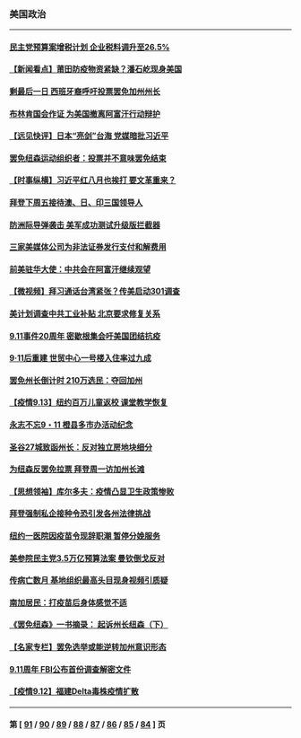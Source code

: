 ### 美国政治
---
#### [民主党预算案增税计划 企业税料调升至26.5%](../../pages/ncid1078159/n13231570.md) 
#### [【新闻看点】莆田防疫物资紧缺？潘石屹现身美国](../../pages/ncid1078159/n13231376.md) 
#### [剩最后一日 西班牙裔呼吁投票罢免加州州长](../../pages/ncid1078159/n13231669.md) 
#### [布林肯国会作证 为美国撤离阿富汗行动辩护](../../pages/ncid1078159/n13231375.md) 
#### [【远见快评】日本“亮剑”台海 党媒暗批习近平](../../pages/ncid1078159/n13231409.md) 
#### [罢免纽森运动组织者：投票并不意味罢免结束](../../pages/ncid1078159/n13231326.md) 
#### [【时事纵横】习近平红八月也挨打 要文革重来？](../../pages/ncid1078159/n13231393.md) 
#### [拜登下周五接待澳、日、印三国领导人](../../pages/ncid1078159/n13231381.md) 
#### [防洲际导弹袭击 美军成功测试升级版拦截器](../../pages/ncid1078159/n13231303.md) 
#### [三家美媒体公司为非法证券发行支付和解费用](../../pages/ncid1078159/n13231401.md) 
#### [前美驻华大使：中共会在阿富汗继续观望](../../pages/ncid1078159/n13231112.md) 
#### [【微视频】拜习通话台湾紧张？传美启动301调查](../../pages/ncid1078159/n13230604.md) 
#### [美计划调查中共工业补贴 北京要求修复关系](../../pages/ncid1078159/n13231026.md) 
#### [9.11事件20周年 密歇根集会吁美国团结抗疫](../../pages/ncid1078159/n13230729.md) 
#### [9·11后重建 世贸中心一号楼入住率过九成](../../pages/ncid1078159/n13230436.md) 
#### [罢免州长倒计时 210万选民：夺回加州](../../pages/ncid1078159/n13230573.md) 
#### [【疫情9.13】纽约百万儿童返校 课堂教学恢复](../../pages/ncid1078159/n13229759.md) 
#### [永志不忘9・11 橙县多市办活动纪念](../../pages/ncid1078159/n13228940.md) 
#### [圣谷27城致函州长：反对独立房地块细分](../../pages/ncid1078159/n13228871.md) 
#### [为纽森反罢免拉票 拜登周一访加州长滩](../../pages/ncid1078159/n13228732.md) 
#### [【思想领袖】库尔多夫：疫情凸显卫生政策惨败](../../pages/ncid1078159/n13187610.md) 
#### [拜登强制私企接种令恐引发各州法律挑战](../../pages/ncid1078159/n13228738.md) 
#### [纽约一医院因疫苗令现辞职潮 暂停分娩服务](../../pages/ncid1078159/n13228470.md) 
#### [美参院民主党3.5万亿预算法案 曼钦倒戈反对](../../pages/ncid1078159/n13228592.md) 
#### [传病亡数月 基地组织最高头目现身视频引质疑](../../pages/ncid1078159/n13228570.md) 
#### [南加居民：打疫苗后身体感觉不适](../../pages/ncid1078159/n13228546.md) 
#### [《罢免纽森》一书摘录： 起诉州长纽森（下）](../../pages/ncid1078159/n13228521.md) 
#### [【名家专栏】罢免选举或能逆转加州意识形态](../../pages/ncid1078159/n13227966.md) 
#### [9.11周年 FBI公布首份调查解密文件](../../pages/ncid1078159/n13228072.md) 
#### [【疫情9.12】福建Delta毒株疫情扩散](../../pages/ncid1078159/n13227763.md) 

---
#### 第 [ [91](./91.md) / [90](./90.md) / [89](./89.md) / [88](./88.md) / [87](./87.md) / [86](./86.md) / [85](./85.md) / [84](./84.md) ] 页
